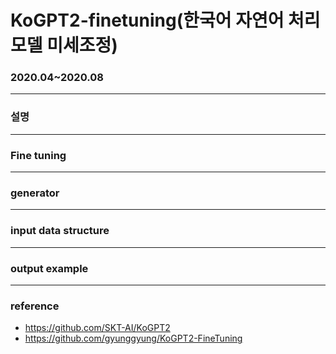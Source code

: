 # KoGPT2-finetuning(한국어 자연어 처리 모델 미세조정)
### 2020.04~2020.08

-----------
### 설명

----------
### Fine tuning
----------
### generator

----------

### input data structure
---------

### output example

----------

### reference 
  - https://github.com/SKT-AI/KoGPT2 
  - https://github.com/gyunggyung/KoGPT2-FineTuning
